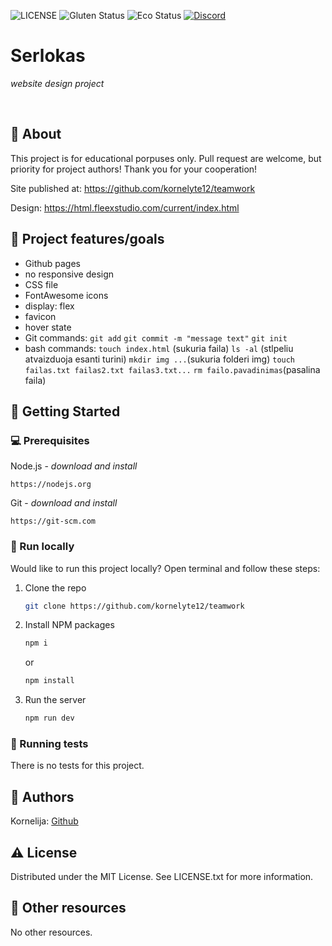 ![LICENSE](https://img.shields.io/badge/license-MIT-blue.svg?style=flat-square)
![Gluten Status](https://img.shields.io/badge/Gluten-Free-green.svg)
![Eco Status](https://img.shields.io/badge/ECO-Friendly-green.svg)
[![Discord](https://discord.com/api/guilds/571393319201144843/widget.png)](https://discord.gg/dRwW4rw)

# Serlokas

_website design project_

<br>

## 🌟 About

This project is for educational porpuses only. Pull request are welcome, but priority for project authors! Thank you for your cooperation!

Site published at: https://github.com/kornelyte12/teamwork

Design: https://html.fleexstudio.com/current/index.html

## 🎯 Project features/goals

-   Github pages
-   no responsive design
-   CSS file
-   FontAwesome icons
-   display: flex
-   favicon
-   hover state
-   Git commands:
        `git add`
        `git commit -m "message text"`
        `git init`
-   bash commands:
        `touch index.html` (sukuria faila)
        `ls -al` (stlpeliu atvaizduoja esanti turini)
        `mkdir img ...`(sukuria folderi img)
        `touch failas.txt failas2.txt failas3.txt...`
        `rm failo.pavadinimas`(pasalina faila)

        


## 🧰 Getting Started

### 💻 Prerequisites

Node.js - _download and install_

```
https://nodejs.org
```

Git - _download and install_

```
https://git-scm.com
```

### 🏃 Run locally

Would like to run this project locally? Open terminal and follow these steps:

1. Clone the repo
    ```sh
    git clone https://github.com/kornelyte12/teamwork
    ```
2. Install NPM packages
    ```sh
    npm i
    ```
    or
    ```sh
    npm install
    ```
3. Run the server
    ```sh
    npm run dev
    ```

### 🧪 Running tests

There is no tests for this project.

## 🎅 Authors

Kornelija: [Github](https://github.com/kornyte12)

## ⚠️ License

Distributed under the MIT License. See LICENSE.txt for more information.

## 🔗 Other resources

No other resources.